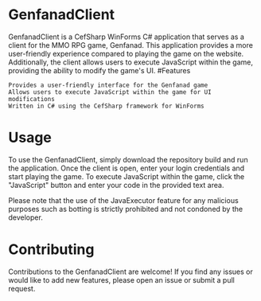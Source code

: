 # GenfanadClient

GenfanadClient is a CefSharp WinForms C# application that serves as a client for the MMO RPG game, Genfanad. This application provides a more user-friendly experience compared to playing the game on the website. Additionally, the client allows users to execute JavaScript within the game, providing the ability to modify the game's UI.
#Features

    Provides a user-friendly interface for the Genfanad game
    Allows users to execute JavaScript within the game for UI modifications
    Written in C# using the CefSharp framework for WinForms

# Usage

To use the GenfanadClient, simply download the repository build and run the application. Once the client is open, enter your login credentials and start playing the game. To execute JavaScript within the game, click the "JavaScript" button and enter your code in the provided text area.

Please note that the use of the JavaExecutor feature for any malicious purposes such as botting is strictly prohibited and not condoned by the developer.
# Contributing

Contributions to the GenfanadClient are welcome! If you find any issues or would like to add new features, please open an issue or submit a pull request.
